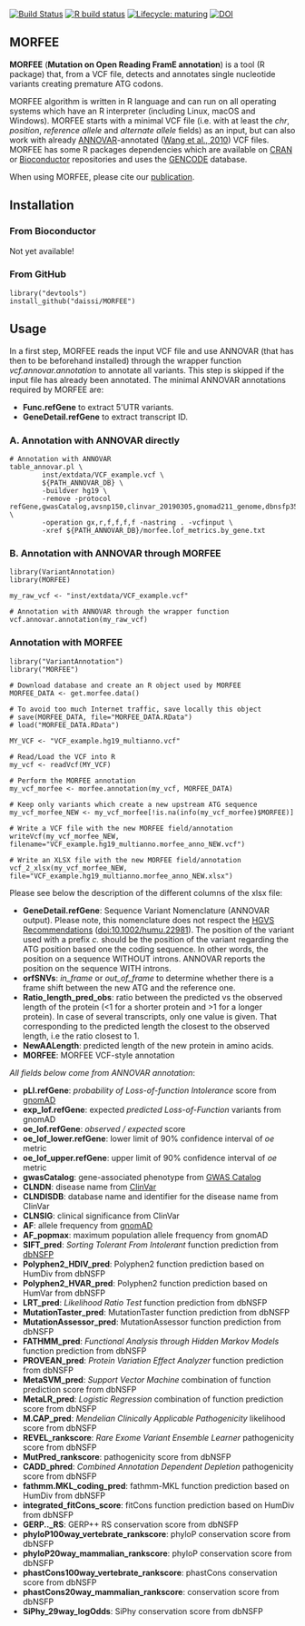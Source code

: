 [![Build Status](https://travis-ci.org/daissi/MORFEE.svg?branch=master)](https://travis-ci.org/daissi/MORFEE)
[![R build status](https://github.com/daissi/MORFEE/workflows/R-CMD-check/badge.svg)](https://github.com/daissi/MORFEE/actions)
[![Lifecycle: maturing](https://img.shields.io/badge/lifecycle-maturing-blue.svg)](https://www.tidyverse.org/lifecycle/#maturing)
[![DOI](https://zenodo.org/badge/doi/10.1101/2020.03.29.012054.svg)](https://doi.org/10.1101/2020.03.29.012054)

## MORFEE
**MORFEE** (**Mutation on Open Reading FramE annotation**) is a tool
(R package) that, from a VCF file, detects and annotates single nucleotide
variants creating premature ATG codons.

MORFEE algorithm is written in R language and can run on all operating
systems which have an R interpreter (including Linux, macOS and Windows).
MORFEE starts with a minimal VCF file (i.e. with at least the *chr*, *position*,
*reference allele* and *alternate allele* fields) as an input, but can also
work with already [ANNOVAR](http://annovar.openbioinformatics.org/)-annotated
([Wang et al., 2010](https://doi.org/10.1093/nar/gkq603)) VCF files.
MORFEE has some R packages dependencies which are available on
[CRAN](https://cran.r-project.org/) or
[Bioconductor](https://www.bioconductor.org/) repositories and uses the
[GENCODE](https://www.gencodegenes.org/) database.

When using MORFEE, please cite our [publication](https://doi.org/10.1101/2020.03.29.012054).

## Installation
### From Bioconductor
Not yet available!

### From GitHub
```
library("devtools")
install_github("daissi/MORFEE")
```

## Usage

In a first step, MORFEE reads the input VCF file and use ANNOVAR (that has then
to be beforehand installed) through the wrapper function
*vcf.annovar.annotation* to annotate all variants.
This step is skipped if the input file has already been annotated.
The minimal ANNOVAR annotations required by MORFEE are:
- **Func.refGene** to extract 5'UTR variants.
- **GeneDetail.refGene** to extract transcript ID.

### A. Annotation with ANNOVAR directly
```
# Annotation with ANNOVAR
table_annovar.pl \
        inst/extdata/VCF_example.vcf \
        ${PATH_ANNOVAR_DB} \
        -buildver hg19 \
        -remove -protocol refGene,gwasCatalog,avsnp150,clinvar_20190305,gnomad211_genome,dbnsfp35a \
        -operation gx,r,f,f,f,f -nastring . -vcfinput \
        -xref ${PATH_ANNOVAR_DB}/morfee.lof_metrics.by_gene.txt
```

### B. Annotation with ANNOVAR through MORFEE
```
library(VariantAnnotation)
library(MORFEE)

my_raw_vcf <- "inst/extdata/VCF_example.vcf"

# Annotation with ANNOVAR through the wrapper function
vcf.annovar.annotation(my_raw_vcf)
```
### Annotation with MORFEE
```
library("VariantAnnotation")
library("MORFEE")

# Download database and create an R object used by MORFEE
MORFEE_DATA <- get.morfee.data()

# To avoid too much Internet traffic, save locally this object
# save(MORFEE_DATA, file="MORFEE_DATA.RData")
# load("MORFEE_DATA.RData")

MY_VCF <- "VCF_example.hg19_multianno.vcf"

# Read/Load the VCF into R
my_vcf <- readVcf(MY_VCF)

# Perform the MORFEE annotation
my_vcf_morfee <- morfee.annotation(my_vcf, MORFEE_DATA)

# Keep only variants which create a new upstream ATG sequence
my_vcf_morfee_NEW <- my_vcf_morfee[!is.na(info(my_vcf_morfee)$MORFEE)]

# Write a VCF file with the new MORFEE field/annotation
writeVcf(my_vcf_morfee_NEW, filename="VCF_example.hg19_multianno.morfee_anno_NEW.vcf")

# Write an XLSX file with the new MORFEE field/annotation
vcf_2_xlsx(my_vcf_morfee_NEW, file="VCF_example.hg19_multianno.morfee_anno_NEW.xlsx")
```

Please see below the description of the different columns of the xlsx file:
- **GeneDetail.refGene**: Sequence Variant Nomenclature (ANNOVAR output).
       Please note, this nomenclature does not respect the [HGVS Recommendations](https://varnomen.hgvs.org/) ([doi:10.1002/humu.22981](https://doi.org/10.1002/humu.22981)).
       The position of the variant used with a prefix *c.* should be the position of the variant regarding the ATG position based one the coding sequence.
       In other words, the position on a sequence WITHOUT introns. ANNOVAR reports the position on the sequence WITH introns.
- **orfSNVs**: *in_frame* or *out_of_frame* to determine whether there is a frame shift between the new ATG and the reference one.
- **Ratio_length_pred_obs**: ratio between the predicted vs the observed length of the protein (<1 for a shorter protein and >1 for a longer protein). In case of several transcripts, only one value is given. That corresponding to the predicted length the closest to the observed length, i.e the ratio closest to 1.
- **NewAALength**: predicted length of the new protein in amino acids.
- **MORFEE**: MORFEE VCF-style annotation

*All fields below come from ANNOVAR annotation*:

- **pLI.refGene**: *probability of Loss-of-function Intolerance* score from [gnomAD](https://gnomad.broadinstitute.org/)
- **exp_lof.refGene**: expected *predicted Loss-of-Function* variants from gnomAD
- **oe_lof.refGene**: *observed / expected* score
- **oe_lof_lower.refGene**: lower limit of 90% confidence interval of *oe* metric
- **oe_lof_upper.refGene**: upper limit of 90% confidence interval of *oe* metric
- **gwasCatalog**: gene-associated phenotype from [GWAS Catalog](https://www.ebi.ac.uk/gwas/)
- **CLNDN**: disease name from [ClinVar](https://www.ncbi.nlm.nih.gov/variation/)
- **CLNDISDB**: database name and identifier for the disease name from ClinVar
- **CLNSIG**: clinical significance from ClinVar
- **AF**: allele frequency from [gnomAD](https://gnomad.broadinstitute.org/)
- **AF_popmax**: maximum population allele frequency from gnomAD
- **SIFT_pred**: *Sorting Tolerant From Intolerant* function prediction from [dbNSFP](https://sites.google.com/site/jpopgen/dbNSFP)
- **Polyphen2_HDIV_pred**: Polyphen2 function prediction based on HumDiv from dbNSFP
- **Polyphen2_HVAR_pred**: Polyphen2 function prediction based on HumVar from dbNSFP
- **LRT_pred**: *Likelihood Ratio Test* function prediction from dbNSFP
- **MutationTaster_pred**: MutationTaster function prediction from dbNSFP
- **MutationAssessor_pred**: MutationAssessor function prediction from dbNSFP
- **FATHMM_pred**: *Functional Analysis through Hidden Markov Models* function prediction from dbNSFP
- **PROVEAN_pred**: *Protein Variation Effect Analyzer* function prediction from dbNSFP
- **MetaSVM_pred**: *Support Vector Machine* combination of function prediction score from dbNSFP
- **MetaLR_pred**: *Logistic Regression* combination of function prediction score from dbNSFP
- **M.CAP_pred**: *Mendelian Clinically Applicable Pathogenicity* likelihood score from dbNSFP
- **REVEL_rankscore**: *Rare Exome Variant Ensemble Learner* pathogenicity score from dbNSFP
- **MutPred_rankscore**: pathogenicity score from dbNSFP
- **CADD_phred**: *Combined Annotation Dependent Depletion* pathogenicity score from dbNSFP
- **fathmm.MKL_coding_pred**: fathmm-MKL function prediction based on HumDiv from dbNSFP
- **integrated_fitCons_score**: fitCons function prediction based on HumDiv from dbNSFP
- **GERP.._RS**: GERP++ RS conservation score from dbNSFP
- **phyloP100way_vertebrate_rankscore**: phyloP conservation score from dbNSFP
- **phyloP20way_mammalian_rankscore**: phyloP conservation score from dbNSFP
- **phastCons100way_vertebrate_rankscore**: phastCons conservation score from dbNSFP
- **phastCons20way_mammalian_rankscore**: conservation score from dbNSFP
- **SiPhy_29way_logOdds**: SiPhy conservation score from dbNSFP
